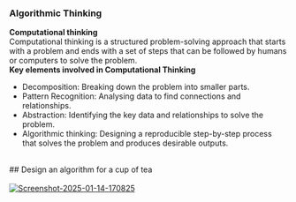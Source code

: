 ### Algorithmic Thinking
**Computational thinking**<br>
Computational thinking is a structured problem-solving approach that starts with a problem and ends with a set of steps that can be followed by humans or computers to solve the problem.<br>
**Key elements involved in Computational Thinking**<br>
- Decomposition: Breaking down the problem into smaller parts.
- Pattern Recognition: Analysing data to find connections and relationships.
- Abstraction: Identifying the key data and relationships to solve the problem.
- Algorithmic thinking: Designing a reproducible step-by-step process that solves the problem and produces desirable outputs.
<br>
## Design an algorithm for a cup of tea<br><br>
<a href="https://ibb.co/LhjQ64H"><img src="https://i.ibb.co/bRwHLpD/Screenshot-2025-01-14-170825.jpg" alt="Screenshot-2025-01-14-170825" border="0"></a>
